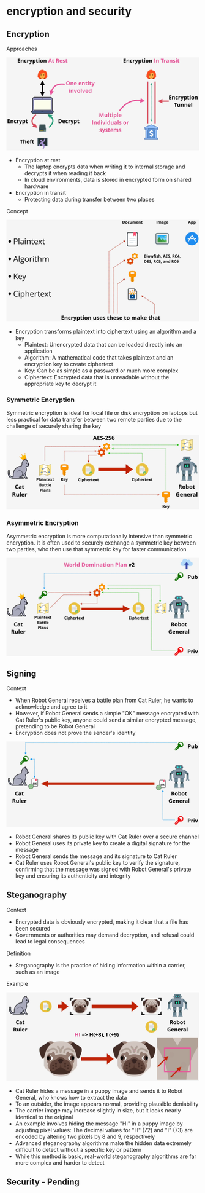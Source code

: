 # encryption and security

## Encryption

Approaches

![img](./img/11.png)

- Encryption at rest
  - The laptop encrypts data when writing it to internal storage and decrypts it when reading it back
  - In cloud environments, data is stored in encrypted form on shared hardware
- Encryption in transit
  - Protecting data during transfer between two places

Concept

![img](./img/12.png)

- Encryption transforms plaintext into ciphertext using an algorithm and a key
  - Plaintext: Unencrypted data that can be loaded directly into an application
  - Algorithm: A mathematical code that takes plaintext and an encryption key to create ciphertext
  - Key: Can be as simple as a password or much more complex
  - Ciphertext: Encrypted data that is unreadable without the appropriate key to decrypt it

### Symmetric Encryption

Symmetric encryption is ideal for local file or disk encryption on laptops but less practical for data transfer between two remote parties due to the challenge of securely sharing the key

![img](./img/13.png)

### Asymmetric Encryption

Asymmetric encryption is more computationally intensive than symmetric encryption. It is often used to securely exchange a symmetric key between two parties, who then use that symmetric key for faster communication

![img](./img/14.png)

## Signing

Context

- When Robot General receives a battle plan from Cat Ruler, he wants to acknowledge and agree to it
- However, if Robot General sends a simple "OK" message encrypted with Cat Ruler's public key, anyone could send a similar encrypted message, pretending to be Robot General
- Encryption does not prove the sender's identity

![img](./img/15.png)

- Robot General shares its public key with Cat Ruler over a secure channel
- Robot General uses its private key to create a digital signature for the message
- Robot General sends the message and its signature to Cat Ruler
- Cat Ruler uses Robot General's public key to verify the signature, confirming that the message was signed with Robot General's private key and ensuring its authenticity and integrity

## Steganography

Context

- Encrypted data is obviously encrypted, making it clear that a file has been secured
- Governments or authorities may demand decryption, and refusal could lead to legal consequences

Definition

- Steganography is the practice of hiding information within a carrier, such as an image

Example

![img](./img/16.png)

- Cat Ruler hides a message in a puppy image and sends it to Robot General, who knows how to extract the data
- To an outsider, the image appears normal, providing plausible deniability
- The carrier image may increase slightly in size, but it looks nearly identical to the original
- An example involves hiding the message "HI" in a puppy image by adjusting pixel values: The decimal values for "H" (72) and "I" (73) are encoded by altering two pixels by 8 and 9, respectively
- Advanced steganography algorithms make the hidden data extremely difficult to detect without a specific key or pattern
- While this method is basic, real-world steganography algorithms are far more complex and harder to detect

## Security - Pending

